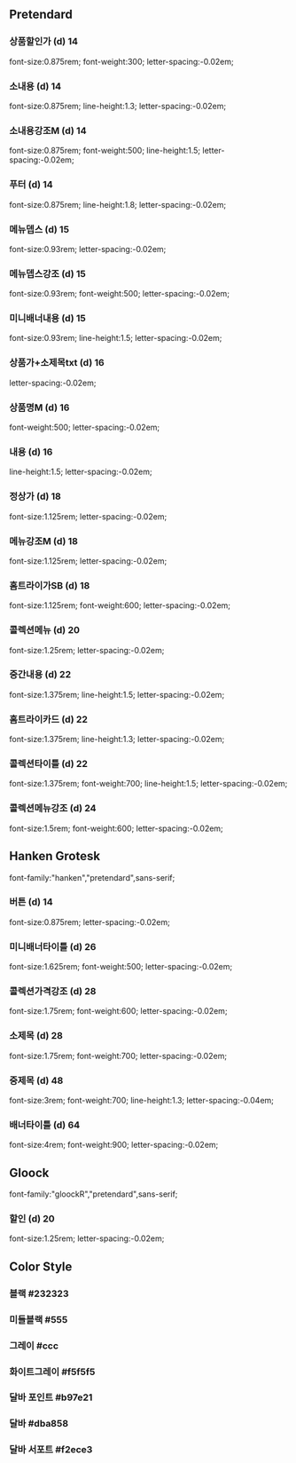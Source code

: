 ## Pretendard
### 상품할인가 (d) 14 
font-size:0.875rem; font-weight:300; letter-spacing:-0.02em;
### 소내용 (d) 14
font-size:0.875rem; line-height:1.3; letter-spacing:-0.02em;
### 소내용강조M (d) 14
font-size:0.875rem; font-weight:500; line-height:1.5; letter-spacing:-0.02em;
### 푸터 (d) 14
font-size:0.875rem; line-height:1.8; letter-spacing:-0.02em;
### 메뉴뎁스 (d) 15
font-size:0.93rem; letter-spacing:-0.02em;
### 메뉴뎁스강조 (d) 15
font-size:0.93rem; font-weight:500; letter-spacing:-0.02em;
### 미니배너내용 (d) 15
font-size:0.93rem; line-height:1.5; letter-spacing:-0.02em;
### 상품가+소제목txt (d) 16
letter-spacing:-0.02em;
### 상품명M (d) 16
font-weight:500; letter-spacing:-0.02em;
### 내용 (d) 16
line-height:1.5; letter-spacing:-0.02em;
### 정상가 (d) 18
font-size:1.125rem; letter-spacing:-0.02em;
### 메뉴강조M (d) 18
font-size:1.125rem; letter-spacing:-0.02em;
### 홈트라이가SB (d) 18
font-size:1.125rem; font-weight:600; letter-spacing:-0.02em;
### 콜렉션메뉴 (d) 20
font-size:1.25rem; letter-spacing:-0.02em;
### 중간내용 (d) 22
font-size:1.375rem; line-height:1.5; letter-spacing:-0.02em;
### 홈트라이카드 (d) 22
font-size:1.375rem; line-height:1.3; letter-spacing:-0.02em;
### 콜렉션타이틀 (d) 22
font-size:1.375rem; font-weight:700; line-height:1.5; letter-spacing:-0.02em;
### 콜렉션메뉴강조 (d) 24
font-size:1.5rem; font-weight:600; letter-spacing:-0.02em;

## Hanken Grotesk
font-family:"hanken","pretendard",sans-serif;
### 버튼 (d) 14
font-size:0.875rem; letter-spacing:-0.02em;
### 미니배너타이틀 (d) 26
font-size:1.625rem; font-weight:500; letter-spacing:-0.02em;
### 콜렉션가격강조 (d) 28
font-size:1.75rem; font-weight:600; letter-spacing:-0.02em;
### 소제목 (d) 28
font-size:1.75rem; font-weight:700; letter-spacing:-0.02em;
### 중제목 (d) 48
font-size:3rem; font-weight:700; line-height:1.3; letter-spacing:-0.04em;
### 배너타이틀 (d) 64
font-size:4rem; font-weight:900; letter-spacing:-0.02em;

## Gloock
font-family:"gloockR","pretendard",sans-serif;
### 할인 (d) 20
font-size:1.25rem; letter-spacing:-0.02em;


## Color Style
### 블랙 #232323
### 미들블랙 #555
### 그레이 #ccc
### 화이트그레이 #f5f5f5
### 달바 포인트 #b97e21
### 달바 #dba858
### 달바 서포트 #f2ece3
